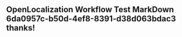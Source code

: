 <properties
ms.topic="hero-topic"
ms.test1="hero-topic"
ms.test2="test"/>


## OpenLocalization Workflow Test MarkDown 6da0957c-b50d-4ef8-8391-d38d063bdac3 thanks!



<!--HONumber=Aug16_HO3-->


